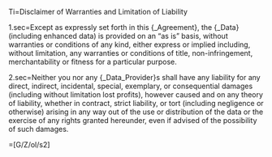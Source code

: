Ti=Disclaimer of Warranties and Limitation of Liability

1.sec=<span style="text-transform=uppercase">Except as expressly set forth in this {_Agreement}, the {_Data} (including enhanced data) is provided on an “as is” basis, without warranties or conditions of any kind, either express or implied including, without limitation, any warranties or conditions of title, non-infringement, merchantability or fitness for a particular purpose.</span>

2.sec=<span style="text-transform=uppercase">Neither you nor any {_Data_Provider}s shall have any liability for any direct, indirect, incidental, special, exemplary, or consequential damages (including without limitation lost profits), however caused and on any theory of liability, whether in contract, strict liability, or tort (including negligence or otherwise) arising in any way out of the use or distribution of the data or the exercise of any rights granted hereunder, even if advised of the possibility of such damages.</span>

=[G/Z/ol/s2]


